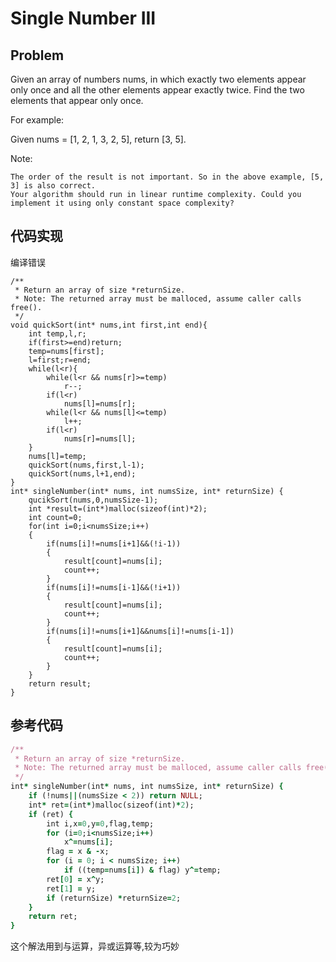 # Single Number III
## Problem
 Given an array of numbers nums, in which exactly two elements appear only once and all the other elements appear exactly twice. Find the two elements that appear only once.

For example:

Given nums = [1, 2, 1, 3, 2, 5], return [3, 5].

Note:

    The order of the result is not important. So in the above example, [5, 3] is also correct.
    Your algorithm should run in linear runtime complexity. Could you implement it using only constant space complexity?
## 代码实现
编译错误
```
/**
 * Return an array of size *returnSize.
 * Note: The returned array must be malloced, assume caller calls free().
 */
void quickSort(int* nums,int first,int end){  
    int temp,l,r;  
    if(first>=end)return;  
    temp=nums[first];  
    l=first;r=end;  
    while(l<r){  
        while(l<r && nums[r]>=temp)
            r--;  
        if(l<r)
            nums[l]=nums[r];  
        while(l<r && nums[l]<=temp)
            l++;  
        if(l<r)
            nums[r]=nums[l];  
    }  
    nums[l]=temp;  
    quickSort(nums,first,l-1);  
    quickSort(nums,l+1,end);  
}  
int* singleNumber(int* nums, int numsSize, int* returnSize) {
    qucikSort(nums,0,numsSize-1);
    int *result=(int*)malloc(sizeof(int)*2);
    int count=0;
    for(int i=0;i<numsSize;i++)
    {
        if(nums[i]!=nums[i+1]&&(!i-1))
        {
            result[count]=nums[i];
            count++;
        }
        if(nums[i]!=nums[i-1]&&(!i+1))
        {
            result[count]=nums[i];
            count++;
        }
        if(nums[i]!=nums[i+1]&&nums[i]!=nums[i-1])
        {
            result[count]=nums[i];
            count++;
        }
    }
    return result;
}
```


## 参考代码
```ruby
/**
 * Return an array of size *returnSize.
 * Note: The returned array must be malloced, assume caller calls free().
 */
int* singleNumber(int* nums, int numsSize, int* returnSize) {
    if (!nums||(numsSize < 2)) return NULL;
    int* ret=(int*)malloc(sizeof(int)*2);
    if (ret) {
        int i,x=0,y=0,flag,temp;
        for (i=0;i<numsSize;i++) 
            x^=nums[i];
        flag = x & -x; 
        for (i = 0; i < numsSize; i++) 
            if ((temp=nums[i]) & flag) y^=temp;
        ret[0] = x^y;
        ret[1] = y;
        if (returnSize) *returnSize=2;
    }
    return ret;
}
```
这个解法用到与运算，异或运算等,较为巧妙
